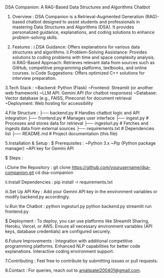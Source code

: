 DSA Companion: A RAG-Based Data Structures and Algorithms Chatbot


1. Overview :
DSA Companion is a Retrieval-Augmented Generation (RAG)-based chatbot designed to assist students and professionals in mastering Data Structures and Algorithms (DSA). It provides personalized guidance, explanations, and coding solutions to enhance problem-solving skills.

2. Features :
i.DSA Guidance: Offers explanations for various data structures and algorithms.
ii.Problem-Solving Assistance: Provides solutions to coding problems with time and space complexity analysis.
iii.RAG-Based Approach: Retrieves relevant data from sources such as GitHub, competitive programming platforms, textbooks, and online courses.
iv.Code Suggestions: Offers optimized C++ solutions for interview preparation.

3.Tech Stack :
~Backend: Python (Flask)
~Frontend: Streamlit (or another web framework)
~LLM API: Gemini API (for chatbot responses)
~Database: Vector database (e.g., FAISS, Pinecone) for document retrieval
~Deployment: Web hosting for accessibility

4.File Structure :
├── backend.py        # Handles chatbot logic and API integration
├── frontend.py       # Manages user interface
├── ingest.py         # Processes and stores data for retrieval
├── ingesturl.py      # Fetches and ingests data from external sources
├── requirements.txt  # Dependencies list
├── README.md         # Project documentation (this file)

5.Installation & Setup :
$ Prerequisites :
~Python 3.x
~Pip (Python package manager)
~API key for Gemini API

$ Steps :

i.Clone the Repository :
git clone https://github.com/yourusername/dsa-companion.git
cd dsa-companion

ii.Install Dependencies :
pip install -r requirements.txt

iii.Set Up API Key : 
Add your Gemini API key in the environment variables or modify backend.py accordingly.

iv.Run the Chatbot :
python ingesturl.py
python backend.py
streamlit run frontend.py

$ Deployment :
To deploy, you can use platforms like Streamlit Sharing, Heroku, Vercel, or AWS.
Ensure all necessary environment variables (API keys, database credentials) are configured securely.

6.Future Improvements :
Integration with additional competitive programming platforms.
Enhanced NLP capabilities for better code explanations.
Interactive coding environment support.

7.Contributing :
Feel free to contribute by submitting issues or pull requests.

8.Contact :
For queries, reach out to anjalipatel200401@gmail.com.

